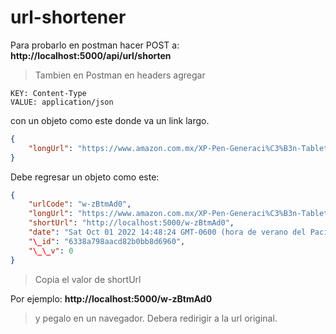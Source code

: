 # url-shortener

Para probarlo en postman hacer POST a:
**http://localhost:5000/api/url/shorten**

> Tambien en Postman en headers agregar

    KEY: Content-Type
    VALUE: application/json

con un objeto como este donde va un link largo.

```json
{ 
    "longUrl": "https://www.amazon.com.mx/XP-Pen-Generaci%C3%B3n-Tableta-Pantalla-Pulgadas/dp/B08S6RKG4Z/?_encoding=UTF8&pd_rd_w=qPZx4&content-id=amzn1.sym.49817a84-0bcd-497b-b987-7eb2210a5a09&pf_rd_p=49817a84-0bcd-497b-b987-7eb2210a5a09&pf_rd_r=4AXM6FP7BFDY9RXYE5X9&pd_rd_wg=OYKLd&pd_rd_r=487d6f03-73dc-479e-8828-a4fc5277d3e8&ref_=pd_gw_ci_mcx_mr_hp_atf_m"
}
```

Debe regresar un objeto como este:

```json
{ 
    "urlCode": "w-zBtmAd0", 
    "longUrl": "https://www.amazon.com.mx/XP-Pen-Generaci%C3%B3n-Tableta-Pantalla-Pulgadas/dp/B08S6RKG4Z/?_encoding=UTF8&pd_rd_w=qPZx4&content-id=amzn1.sym.49817a84-0bcd-497b-b987-7eb2210a5a09&pf_rd_p=49817a84-0bcd-497b-b987-7eb2210a5a09&pf_rd_r=4AXM6FP7BFDY9RXYE5X9&pd_rd_wg=OYKLd&pd_rd_r=487d6f03-73dc-479e-8828-a4fc5277d3e8&ref_=pd_gw_ci_mcx_mr_hp_atf_m", 
    "shortUrl": "http://localhost:5000/w-zBtmAd0", 
    "date": "Sat Oct 01 2022 14:48:24 GMT-0600 (hora de verano del Pacífico de México)", 
    "\_id": "6338a798aacd82b0bb8d6960", 
    "\_\_v": 0
}
```

> Copia el valor de shortUrl 

Por ejemplo: 
**http://localhost:5000/w-zBtmAd0**

> y pegalo en un navegador.
> Debera redirigir a la url original.
